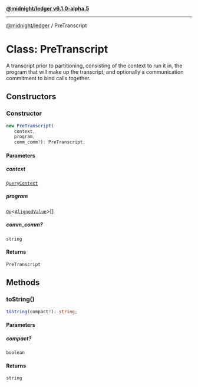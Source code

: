 [**@midnight/ledger v6.1.0-alpha.5**](../README.md)

***

[@midnight/ledger](../globals.md) / PreTranscript

# Class: PreTranscript

A transcript prior to partitioning, consisting of the context to run it in, the program that
will make up the transcript, and optionally a communication commitment to bind calls together.

## Constructors

### Constructor

```ts
new PreTranscript(
   context, 
   program, 
   comm_comm?): PreTranscript;
```

#### Parameters

##### context

[`QueryContext`](QueryContext.md)

##### program

[`Op`](../type-aliases/Op.md)\<[`AlignedValue`](../type-aliases/AlignedValue.md)\>[]

##### comm\_comm?

`string`

#### Returns

`PreTranscript`

## Methods

### toString()

```ts
toString(compact?): string;
```

#### Parameters

##### compact?

`boolean`

#### Returns

`string`
